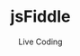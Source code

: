 ---
title: jsFiddle
subtitle: Live Coding
icon: fa-brands fa-jsfiddle
parent: links
order: 3
in_shortcuts: true
order_shortcuts: 7

external_link: https://jsfiddle.net/dbw0pk82/
---